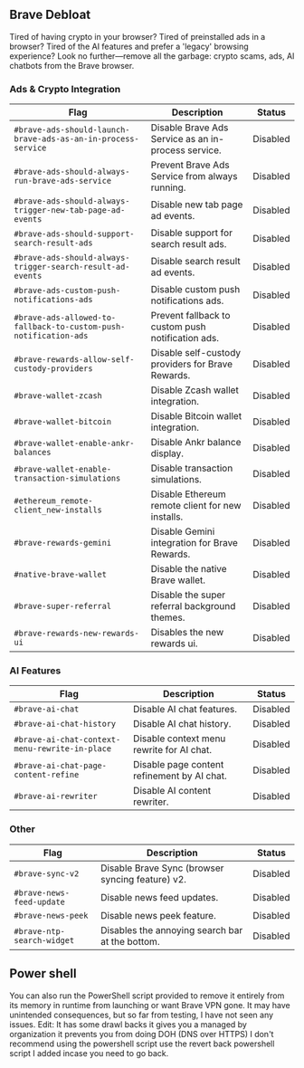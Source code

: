 ## Brave Debloat

Tired of having crypto in your browser? Tired of preinstalled ads in a browser? Tired of the AI features and prefer a 'legacy' browsing experience? Look no further—remove all the garbage: crypto scams, ads, AI chatbots from the Brave browser.



### **Ads & Crypto Integration**

| Flag                                           | Description                                                   | Status     |
|------------------------------------------------|---------------------------------------------------------------|------------|
| `#brave-ads-should-launch-brave-ads-as-an-in-process-service` | Disable Brave Ads Service as an in-process service.          | Disabled   |
| `#brave-ads-should-always-run-brave-ads-service` | Prevent Brave Ads Service from always running.               | Disabled   |
| `#brave-ads-should-always-trigger-new-tab-page-ad-events` | Disable new tab page ad events.                              | Disabled   |
| `#brave-ads-should-support-search-result-ads`  | Disable support for search result ads.                       | Disabled   |
| `#brave-ads-should-always-trigger-search-result-ad-events` | Disable search result ad events.                             | Disabled   |
| `#brave-ads-custom-push-notifications-ads`     | Disable custom push notifications ads.                        | Disabled   |
| `#brave-ads-allowed-to-fallback-to-custom-push-notification-ads` | Prevent fallback to custom push notification ads.            | Disabled   |
| `#brave-rewards-allow-self-custody-providers`  | Disable self-custody providers for Brave Rewards.             | Disabled   |
| `#brave-wallet-zcash`                          | Disable Zcash wallet integration.                             | Disabled   |
| `#brave-wallet-bitcoin`                        | Disable Bitcoin wallet integration.                           | Disabled   |
| `#brave-wallet-enable-ankr-balances`           | Disable Ankr balance display.                                 | Disabled   |
| `#brave-wallet-enable-transaction-simulations` | Disable transaction simulations.                              | Disabled   |
| `#ethereum_remote-client_new-installs`         | Disable Ethereum remote client for new installs.              | Disabled   |
| `#brave-rewards-gemini`                        | Disable Gemini integration for Brave Rewards.                 | Disabled   |
| `#native-brave-wallet`                         | Disable the native Brave wallet.                              | Disabled   |
| `#brave-super-referral`                         | Disable the super referral background themes.                              | Disabled   |
| `#brave-rewards-new-rewards-ui`                         | Disables the new rewards ui.                             | Disabled   |


### **AI Features**

| Flag                                          | Description                                                   | Status     |
|-----------------------------------------------|---------------------------------------------------------------|------------|
| `#brave-ai-chat`                             | Disable AI chat features.                                    | Disabled   |
| `#brave-ai-chat-history`                     | Disable AI chat history.                                     | Disabled   |
| `#brave-ai-chat-context-menu-rewrite-in-place` | Disable context menu rewrite for AI chat.                    | Disabled   |
| `#brave-ai-chat-page-content-refine`         | Disable page content refinement by AI chat.                  | Disabled   |
| `#brave-ai-rewriter`                         | Disable AI content rewriter.                                 | Disabled   |

### **Other**

| Flag                                          | Description                                                   | Status     |
|-----------------------------------------------|---------------------------------------------------------------|------------|
| `#brave-sync-v2`                             | Disable Brave Sync (browser syncing feature) v2.                                       | Disabled   |
| `#brave-news-feed-update`                    | Disable news feed updates.                                   | Disabled   |
| `#brave-news-peek`                           | Disable news peek feature.                                   | Disabled   |
| `#brave-ntp-search-widget`                         | Disables the annoying search bar at the bottom.                             | Disabled   |
## Power shell

You can also run the PowerShell script provided to remove it entirely from its memory in runtime from launching or want Brave VPN gone. It may have unintended consequences, but so far from testing, I have not seen any issues. Edit: It has some drawl backs it gives you a managed by organization it prevents you from doing DOH (DNS over HTTPS) I don't recommend using the powershell script use the revert back powershell script I added incase you need to go back.
